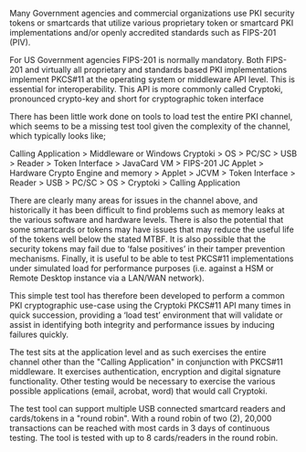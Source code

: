 Many Government agencies and commercial organizations use PKI security tokens or smartcards that utilize various proprietary token or smartcard PKI implementations and/or openly accredited standards such as FIPS-201 (PIV).

For US Government agencies FIPS-201 is normally mandatory.  Both FIPS-201 and virtually all proprietary and standards based PKI implementations implement PKCS#11 at the operating system or middleware API level.  This is essential for interoperability.  This API is more commonly called Cryptoki, pronounced crypto-key and short for cryptographic token interface

There has been little work done on tools to load test the entire PKI channel, which seems to be a missing test tool given the complexity of the channel, which typically looks like;

Calling Application > Middleware or Windows Cryptoki > OS > PC/SC > USB > Reader > Token Interface > JavaCard VM > FIPS-201 JC Applet > Hardware Crypto Engine and memory > Applet > JCVM > Token Interface > Reader > USB > PC/SC > OS > Cryptoki > Calling Application

There are clearly many areas for issues in the channel above, and historically it has been difficult to find problems such as memory leaks at the various software and hardware levels. There is also the potential that some smartcards or tokens may have issues that may reduce the useful life of the tokens well below the stated MTBF. It is also possible that the security tokens may fail due to ‘false positives’ in their tamper prevention mechanisms. Finally, it is useful to be able to test PKCS#11 implementations under simulated load for performance purposes (i.e. against a HSM or Remote Desktop instance via a LAN/WAN network).

This simple test tool has therefore been developed to perform a common PKI cryptographic use-case using the Cryptoki PKCS#11 API many times in quick succession, providing a ‘load test’ environment that will validate or assist in identifying both integrity and performance issues by inducing failures quickly.

The test sits at the application level and as such exercises the entire channel other than the "Calling Application" in conjunction with PKCS#11 middleware. It exercises authentication, encryption and digital signature functionality.  Other testing would be necessary to exercise the various possible applications (email, acrobat, word) that would call Cryptoki.

The test tool can support multiple USB connected smartcard readers and cards/tokens in a "round robin". With a round robin of two (2), 20,000 transactions can be reached with most cards in 3 days of continuous testing. The tool is tested with up to 8 cards/readers in the round robin.